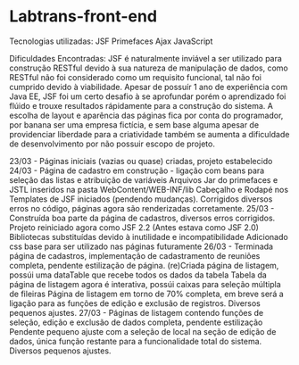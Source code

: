 # Labtrans-front-end
Tecnologias utilizadas:
  JSF
  Primefaces
  Ajax
  JavaScript
  
  Dificuldades Encontradas: 
    JSF é naturalmente inviável a ser utilizado para construção RESTful devido à sua natureza de manipulação de dados, como RESTful não foi considerado como um requisito funcional, tal não foi cumprido devido à viabilidade.
    Apesar de possuír 1 ano de experiência com Java EE, JSF foi um certo desafio à se aprofundar porém o aprendizado foi flúido e trouxe resultados rápidamente para a construção do sistema.
    A escolha de layout e aparência das páginas fica por conta do programador, por banana ser uma empresa fictícia, e sem base alguma apesar de providenciar liberdade para a criatividade também se aumenta a dificuldade de desenvolvimento por não possuir escopo de projeto.
  
  
  23/03 - Páginas iniciais (vazias ou quase) criadas, projeto estabelecido
  24/03 - Página de cadastro em construção - ligação com beans para seleção das listas e atribuição de variáveis
          Arquivos Jar do primefaces e JSTL inseridos na pasta WebContent/WEB-INF/lib
          Cabeçalho e Rodapé nos Templates de JSF iniciados (pendendo mudanças).
          Corrigidos diversos erros no código, páginas agora são renderizadas corretamente.
  25/03 - Construída boa parte da página de cadastros, diversos erros corrigidos.
          Projeto reiniciado agora como JSF 2.2 (Antes estava como JSF 2.0)
          Bibliotecas substituídas devido à inutilidade e incompatibilidade
          Adicionado css base para ser utilizado nas páginas futuramente
  26/03 - Terminada página de cadastros, implementação de cadastramento de reuniões completa, pendente estilização de página.
          (re)Criada página de listagem, possúi uma dataTable que recebe todos os dados da tabela
          Tabela da página de listagem agora é interativa, possúi caixas para seleção múltipla de fileiras
          Página de listagem em torno de 70% completa, em breve será a ligação para as funções de edição e exclusão de registros.
          Diversos pequenos ajustes.
  27/03 - Páginas de listagem contendo funções de seleção, edição e exclusão de dados completa, pendente estilização
          Pendente pequeno ajuste com a seleção de local na seção de edição de dados, única função restante para a funcionalidade total do           sistema.
          Diversos pequenos ajustes.
          
     

